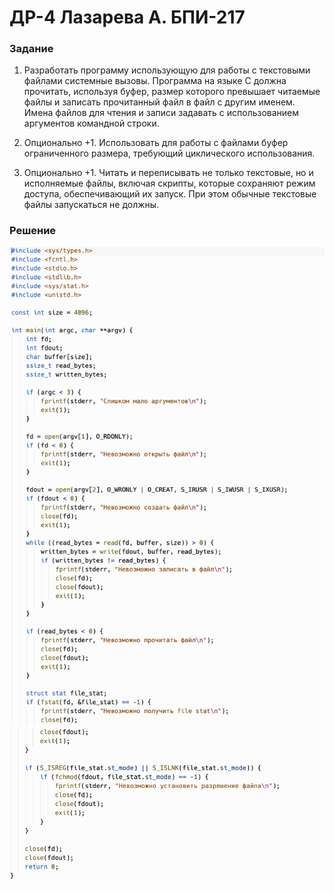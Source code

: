 # ДР-4 Лазарева А. БПИ-217
### Задание
1. Разработать программу использующую для работы с текстовыми файлами системные вызовы. Программа на языке C должна прочитать, используя буфер, размер которого превышает читаемые файлы и записать прочитанный файл в файл с другим именем. Имена файлов для чтения и записи задавать с использованием аргументов командной строки.

2. Опционально +1. Использовать для работы с файлами буфер ограниченного размера, требующий циклического использования.

3. Опционально +1. Читать и переписывать не только текстовые, но и исполняемые файлы, включая скрипты, которые сохраняют режим доступа, обеспечивающий их запуск. При этом обычные текстовые файлы запускаться не должны.

### Решение
![img](/img1.png)
![img](/img2.png)
